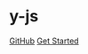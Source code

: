 # y-js

[GitHub](https://github.com/1442916418/web-collection)
[Get Started](README.md)

<script type="module" src="https://unpkg.com/@yushuisheng/y-js"></script>
